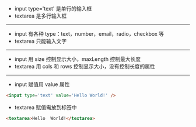 * input type='text' 是单行的输入框
* textarea 是多行输入框
- - - - - 
* input 有各种 type：text，number，email，radio，checkbox 等
* textarea 只能输入文字
- - - - - 
* input 用 size 控制显示大小，maxLength 控制最大长度
* textarea 用 cols 和 rows 控制显示大小，没有控制长度的属性
- - - - - 
* input 赋值用 value 属性
``` HTML
<input type='text' value='Hello World!' />
```

* textarea 赋值需放到标签中
``` HTML
<textarea>Hello  World!</textarea>
```